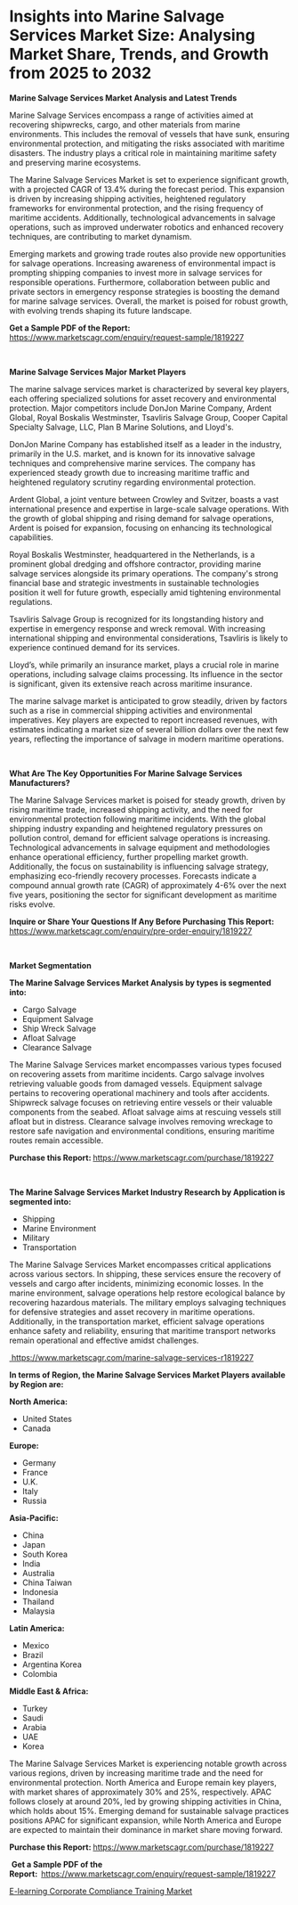 <p><h1>Insights into Marine Salvage Services Market Size: Analysing Market Share, Trends, and Growth from 2025 to 2032</h1></p><p><strong>Marine Salvage Services Market Analysis and Latest Trends</strong></p>
<p><p>Marine Salvage Services encompass a range of activities aimed at recovering shipwrecks, cargo, and other materials from marine environments. This includes the removal of vessels that have sunk, ensuring environmental protection, and mitigating the risks associated with maritime disasters. The industry plays a critical role in maintaining maritime safety and preserving marine ecosystems.</p><p>The Marine Salvage Services Market is set to experience significant growth, with a projected CAGR of 13.4% during the forecast period. This expansion is driven by increasing shipping activities, heightened regulatory frameworks for environmental protection, and the rising frequency of maritime accidents. Additionally, technological advancements in salvage operations, such as improved underwater robotics and enhanced recovery techniques, are contributing to market dynamism. </p><p>Emerging markets and growing trade routes also provide new opportunities for salvage operations. Increasing awareness of environmental impact is prompting shipping companies to invest more in salvage services for responsible operations. Furthermore, collaboration between public and private sectors in emergency response strategies is boosting the demand for marine salvage services. Overall, the market is poised for robust growth, with evolving trends shaping its future landscape.</p></p>
<p><strong>Get a Sample PDF of the Report:&nbsp;</strong> <a href="https://www.marketscagr.com/enquiry/request-sample/1819227?utm_campaign=2635&utm_medium=2&utm_source=Github&utm_content=ia&utm_term=09032025&utm_id=marine-salvage-services">https://www.marketscagr.com/enquiry/request-sample/1819227</a></p>
<p>&nbsp;</p>
<p><strong>Marine Salvage Services Major Market Players</strong></p>
<p><p>The marine salvage services market is characterized by several key players, each offering specialized solutions for asset recovery and environmental protection. Major competitors include DonJon Marine Company, Ardent Global, Royal Boskalis Westminster, Tsavliris Salvage Group, Cooper Capital Specialty Salvage, LLC, Plan B Marine Solutions, and Lloyd's.</p><p>DonJon Marine Company has established itself as a leader in the industry, primarily in the U.S. market, and is known for its innovative salvage techniques and comprehensive marine services. The company has experienced steady growth due to increasing maritime traffic and heightened regulatory scrutiny regarding environmental protection.</p><p>Ardent Global, a joint venture between Crowley and Svitzer, boasts a vast international presence and expertise in large-scale salvage operations. With the growth of global shipping and rising demand for salvage operations, Ardent is poised for expansion, focusing on enhancing its technological capabilities.</p><p>Royal Boskalis Westminster, headquartered in the Netherlands, is a prominent global dredging and offshore contractor, providing marine salvage services alongside its primary operations. The company's strong financial base and strategic investments in sustainable technologies position it well for future growth, especially amid tightening environmental regulations.</p><p>Tsavliris Salvage Group is recognized for its longstanding history and expertise in emergency response and wreck removal. With increasing international shipping and environmental considerations, Tsavliris is likely to experience continued demand for its services.</p><p>Lloyd’s, while primarily an insurance market, plays a crucial role in marine operations, including salvage claims processing. Its influence in the sector is significant, given its extensive reach across maritime insurance.</p><p>The marine salvage market is anticipated to grow steadily, driven by factors such as a rise in commercial shipping activities and environmental imperatives. Key players are expected to report increased revenues, with estimates indicating a market size of several billion dollars over the next few years, reflecting the importance of salvage in modern maritime operations.</p></p>
<p>&nbsp;</p>
<p><strong>What Are The Key Opportunities For Marine Salvage Services Manufacturers?</strong></p>
<p><p>The Marine Salvage Services market is poised for steady growth, driven by rising maritime trade, increased shipping activity, and the need for environmental protection following maritime incidents. With the global shipping industry expanding and heightened regulatory pressures on pollution control, demand for efficient salvage operations is increasing. Technological advancements in salvage equipment and methodologies enhance operational efficiency, further propelling market growth. Additionally, the focus on sustainability is influencing salvage strategy, emphasizing eco-friendly recovery processes. Forecasts indicate a compound annual growth rate (CAGR) of approximately 4-6% over the next five years, positioning the sector for significant development as maritime risks evolve.</p></p>
<p><strong>Inquire or Share Your Questions If Any Before Purchasing This Report:</strong> <a href="https://www.marketscagr.com/enquiry/pre-order-enquiry/1819227?utm_campaign=2635&utm_medium=2&utm_source=Github&utm_content=ia&utm_term=09032025&utm_id=marine-salvage-services">https://www.marketscagr.com/enquiry/pre-order-enquiry/1819227</a></p>
<p>&nbsp;</p>
<p><strong>Market Segmentation</strong></p>
<p><strong>The Marine Salvage Services Market Analysis by types is segmented into:</strong></p>
<p><ul><li>Cargo Salvage</li><li>Equipment Salvage</li><li>Ship Wreck Salvage</li><li>Afloat Salvage</li><li>Clearance Salvage</li></ul></p>
<p><p>The Marine Salvage Services market encompasses various types focused on recovering assets from maritime incidents. Cargo salvage involves retrieving valuable goods from damaged vessels. Equipment salvage pertains to recovering operational machinery and tools after accidents. Shipwreck salvage focuses on retrieving entire vessels or their valuable components from the seabed. Afloat salvage aims at rescuing vessels still afloat but in distress. Clearance salvage involves removing wreckage to restore safe navigation and environmental conditions, ensuring maritime routes remain accessible.</p></p>
<p><strong>Purchase this Report:&nbsp;</strong><a href="https://www.marketscagr.com/purchase/1819227?utm_campaign=2635&utm_medium=2&utm_source=Github&utm_content=ia&utm_term=09032025&utm_id=marine-salvage-services">https://www.marketscagr.com/purchase/1819227</a></p>
<p>&nbsp;</p>
<p><strong>The Marine Salvage Services Market Industry Research by Application is segmented into:</strong></p>
<p><ul><li>Shipping</li><li>Marine Environment</li><li>Military</li><li>Transportation</li></ul></p>
<p><p>The Marine Salvage Services Market encompasses critical applications across various sectors. In shipping, these services ensure the recovery of vessels and cargo after incidents, minimizing economic losses. In the marine environment, salvage operations help restore ecological balance by recovering hazardous materials. The military employs salvaging techniques for defensive strategies and asset recovery in maritime operations. Additionally, in the transportation market, efficient salvage operations enhance safety and reliability, ensuring that maritime transport networks remain operational and effective amidst challenges.</p></p>
<p><a href="https://www.marketscagr.com/marine-salvage-services-r1819227?utm_campaign=2635&utm_medium=2&utm_source=Github&utm_content=ia&utm_term=09032025&utm_id=marine-salvage-services">&nbsp;https://www.marketscagr.com/marine-salvage-services-r1819227</a></p>
<p><strong>In terms of Region, the Marine Salvage Services Market Players available by Region are:</strong></p>
<p>
    <p> <strong> North America: </strong>
        <ul>
            <li>United States</li>
            <li>Canada</li>
        </ul>
        </p> 
    <p> <strong> Europe: </strong>
        <ul>
            <li>Germany</li>
            <li>France</li>
            <li>U.K.</li>
            <li>Italy</li>
            <li>Russia</li>
        </ul>
        </p> 
    <p> <strong> Asia-Pacific: </strong>
        <ul>
            <li>China</li>
            <li>Japan</li>
            <li>South Korea</li>
            <li>India</li>
            <li>Australia</li>
            <li>China Taiwan</li>
            <li>Indonesia</li>
            <li>Thailand</li>
            <li>Malaysia</li>
        </ul>
        </p> 
    <p> <strong> Latin America: </strong>
        <ul>
            <li>Mexico</li>
            <li>Brazil</li>
            <li>Argentina Korea</li>
            <li>Colombia</li>
        </ul>
        </p> 
    <p> <strong> Middle East & Africa: </strong>
        <ul>
            <li>Turkey</li>
            <li>Saudi</li>
            <li>Arabia</li>
            <li>UAE</li>
            <li>Korea</li>
        </ul>
    </p>
    </p>
<p><p>The Marine Salvage Services Market is experiencing notable growth across various regions, driven by increasing maritime trade and the need for environmental protection. North America and Europe remain key players, with market shares of approximately 30% and 25%, respectively. APAC follows closely at around 20%, led by growing shipping activities in China, which holds about 15%. Emerging demand for sustainable salvage practices positions APAC for significant expansion, while North America and Europe are expected to maintain their dominance in market share moving forward.</p></p>
<p><strong>Purchase this Report: </strong><a href="https://www.marketscagr.com/purchase/1819227?utm_campaign=2635&utm_medium=2&utm_source=Github&utm_content=ia&utm_term=09032025&utm_id=marine-salvage-services">https://www.marketscagr.com/purchase/1819227</a></p>
<p>&nbsp;<strong>Get a Sample PDF of the Report:&nbsp;&nbsp;</strong><a href="https://www.marketscagr.com/enquiry/request-sample/1819227?utm_campaign=2635&utm_medium=2&utm_source=Github&utm_content=ia&utm_term=09032025&utm_id=marine-salvage-services">https://www.marketscagr.com/enquiry/request-sample/1819227</a></p>
<p><strong></strong></p>
<p><p><a href="https://github.com/lizamflotow/Market-Research-Report-List-1/blob/main/e-learning-corporate-compliance-training-market.md?utm_campaign=2635&utm_medium=2&utm_source=Github&utm_content=ia&utm_term=09032025&utm_id=marine-salvage-services">E-learning Corporate Compliance Training Market</a></p></p>